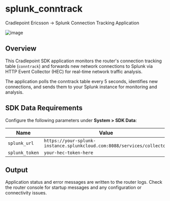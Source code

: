 # splunk_conntrack
 
Cradlepoint Ericsson -> Splunk Connection Tracking Application

![image](https://github.com/user-attachments/assets/16a4ba8e-d179-46af-8435-3d34d40a20c5)

## Overview

This Cradlepoint SDK application monitors the router's connection tracking table (`conntrack`) and forwards new network connections to Splunk via HTTP Event Collector (HEC) for real-time network traffic analysis.

The application polls the conntrack table every 5 seconds, identifies new connections, and sends them to your Splunk instance for monitoring and analysis.

## SDK Data Requirements

Configure the following parameters under **System > SDK Data**:

| Name           | Value |
|----------------|-------|
| `splunk_url`   | `https://your-splunk-instance.splunkcloud.com:8088/services/collector` |
| `splunk_token` | `your-hec-token-here` |


## Output

Application status and error messages are written to the router logs. Check the router console for startup messages and any configuration or connectivity issues.
